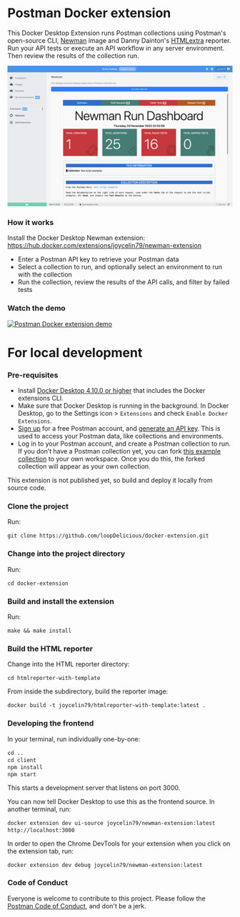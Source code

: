 # Postman Docker extension

This Docker Desktop Extension runs Postman collections using Postman's open-source CLI, [Newman](https://hub.docker.com/r/postman/newman/) image and Danny Dainton's [HTMLextra](https://github.com/DannyDainton/newman-reporter-htmlextra) reporter. Run your API tests or execute an API workflow in any server environment. Then review the results of the collection run.

![Newman run results](./newmandocker.png)

### How it works

Install the Docker Desktop Newman extension: https://hub.docker.com/extensions/joycelin79/newman-extension

- Enter a Postman API key to retrieve your Postman data
- Select a collection to run, and optionally select an environment to run with the collection
- Run the collection, review the results of the API calls, and filter by failed tests

### Watch the demo

[![Postman Docker extension demo](http://i3.ytimg.com/vi/zPSWUe9gsUU/hqdefault.jpg)](https://youtu.be/zPSWUe9gsUU)

# For local development

### Pre-requisites

- Install [Docker Desktop 4.10.0 or higher](https://docs.docker.com/desktop/release-notes/) that includes the Docker extensions CLI.
- Make sure that Docker Desktop is running in the background. In Docker Desktop, go to the Settings icon > `Extensions` and check `Enable Docker Extensions`.
- [Sign up](https://identity.getpostman.com/signup) for a free Postman account, and [generate an API key](https://go.postman.co/settings/me/account). This is used to access your Postman data, like collections and environments.
- Log in to your Postman account, and create a Postman collection to run. If you don’t have a Postman collection yet, you can fork [this example collection](https://www.postman.com/postman/workspace/test-examples-in-postman/collection/1559645-820d771d-70ab-452f-9edd-0904dbc315b8?ctx=documentation) to your own workspace. Once you do this, the forked collection will appear as your own collection.

This extension is not published yet, so build and deploy it locally from source code.

### Clone the project

Run:

    git clone https://github.com/loopDelicious/docker-extension.git

### Change into the project directory

Run:

    cd docker-extension

### Build and install the extension

Run:

    make && make install

### Build the HTML reporter

Change into the HTML reporter directory:

    cd htmlreporter-with-template

From inside the subdirectory, build the reporter image:

    docker build -t joycelin79/htmlreporter-with-template:latest .

### Developing the frontend

In your terminal, run individually one-by-one:

```
cd ..
cd client
npm install
npm start
```

This starts a development server that listens on port 3000.

You can now tell Docker Desktop to use this as the frontend source. In another terminal, run:

    docker extension dev ui-source joycelin79/newman-extension:latest http://localhost:3000

In order to open the Chrome DevTools for your extension when you click on the extension tab, run:

    docker extension dev debug joycelin79/newman-extension:latest

### Code of Conduct

Everyone is welcome to contribute to this project. Please follow the [Postman Code of Conduct](https://www.postman.com/legal/community-code-of-conduct), and don't be a jerk.
